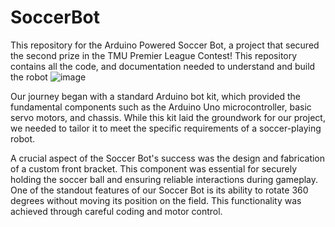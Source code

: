 # SoccerBot

This repository for the Arduino Powered Soccer Bot, a project that secured the second prize in the TMU Premier League Contest! This repository contains all the code, and documentation needed to understand and build the robot
![image](https://github.com/user-attachments/assets/b6ce5a2a-1487-4488-8926-eedb897c5896)

Our journey began with a standard Arduino bot kit, which provided the fundamental components such as the Arduino Uno microcontroller, basic servo motors, and chassis. While this kit laid the groundwork for our project, we needed to tailor it to meet the specific requirements of a soccer-playing robot.

A crucial aspect of the Soccer Bot's success was the design and fabrication of a custom front bracket. This component was essential for securely holding the soccer ball and ensuring reliable interactions during gameplay.
One of the standout features of our Soccer Bot is its ability to rotate 360 degrees without moving its position on the field. This functionality was achieved through careful coding and motor control.

